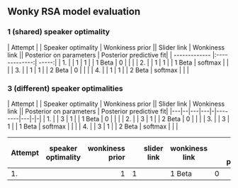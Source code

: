 ## Wonky RSA model evaluation


### 1 (shared) speaker optimality 

| Attempt | | Speaker optimality | Wonkiness prior || Slider link | Wonkiness link || Posterior on parameters | Posterior predictive fit|
| ------------- |:-------------:| -----:|
| 1. |  | 1 | 1 | | 1 Beta | 0 | | |
| 2. |  | 1 | 1 | | 1 Beta | softmax | | |
| 3. |  | 1 | 1 | | 2 Beta | 0 | | |
| 4. |  | 1 | 1 | | 2 Beta | softmax | | |
 

### 3 (different) speaker optimalities

| Attempt | | Speaker optimality | Wonkiness prior || Slider link | Wonkiness link || Posterior on parameters | Posterior predictive fit|
|---|--|---|---|-|--------|---|-|-|
| 1. |  | 3 | 1 | | 1 Beta | 0 | | |
| 2. |  | 3 | 1 | | 2 Beta | 0 | | |
| 3. |  | 3 | 1 | | 1 Beta | softmax | | |
| 4. |  | 3 | 1 | | 2 Beta | softmax | | |

| Attempt        | speaker optimality           | wonkiness prior  | | slider link | wonkiness link || Posterior on parameters | Posterior predictive fit |
| ------------- |:-------------:| -----:| ---| ----| --| --| ---| ---|
| 1. |  | 1 | 1 | | 1 Beta | 0 | | |

